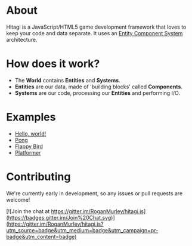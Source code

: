 # About
Hitagi is a JavaScript/HTML5 game development framework that loves to keep your code and data separate. It uses an [Entity Component System](http://en.wikipedia.org/wiki/Entity_component_system) architecture.

# How does it work?
* The **World** contains **Entities** and **Systems**.
* **Entities** are our data, made of 'building blocks' called **Components**.
* **Systems** are our code, processing our **Entities** and performing I/O.

# Examples
* [Hello, world!](http://codepen.io/Purpwood/pen/dozPJw?editors=001)
* [Pong](http://codepen.io/Purpwood/pen/LVBdod?editors=001)
* [Flappy Bird](http://codepen.io/Purpwood/pen/xGmOLo?editors=001)
* [Platformer](http://codepen.io/Purpwood/pen/OVeodX?editors=001)

# Contributing
We're currently early in development, so any issues or pull requests are welcome!

[![Join the chat at https://gitter.im/RoganMurley/hitagi.js](https://badges.gitter.im/Join%20Chat.svg)](https://gitter.im/RoganMurley/hitagi.js?utm_source=badge&utm_medium=badge&utm_campaign=pr-badge&utm_content=badge)
